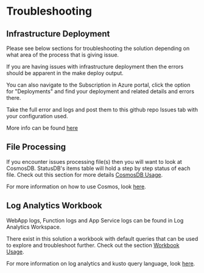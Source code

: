 # Troubleshooting


## Infrastructure Deployment
Please see below sections for troubleshooting the solution depending on what area of the process that is giving issue.


If you are having issues with infrastructure deployment then the errors should be apparent in the make deploy output.

You can also navigate to the Subscription in Azure portal, click the option for "Deployments" and find your deployment and related details and errors there.

Take the full error and logs and post them to this github repo Issues tab with your configuration used.

More info can be found [here](https://learn.microsoft.com/en-us/azure/azure-resource-manager/templates/deployment-history?tabs=azure-portal)

## File Processing

If you encounter issues processing file(s) then you will want to look at CosmosDB. StatusDB's items table will hold a step by step status of each file.
Check out this section for more details [CosmosDB Usage](/docs/deployment/statusdb_cosmos.md).

For more information on how to use Cosmos, look [here](https://learn.microsoft.com/en-us/azure/cosmos-db/data-explorer).


## Log Analytics Workbook

WebApp logs, Function logs and App Service logs can be found in Log Analytics Workspace.

There exist in this solution a workbook with default queries that can be used to explore and troubleshoot further.
Check out the section [Workbook Usage](/docs/deployment/workbook_usage.md).

For more information on log analytics and kusto query language, look [here](https://learn.microsoft.com/en-us/azure/azure-monitor/logs/queries?tabs=groupby).